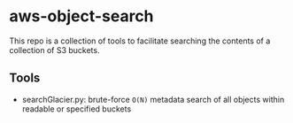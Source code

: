 # aws-object-search

This repo is a collection of tools to facilitate searching the contents of a
collection of S3 buckets.

## Tools

- searchGlacier.py: brute-force `O(N)` metadata search of all objects within readable or specified buckets

